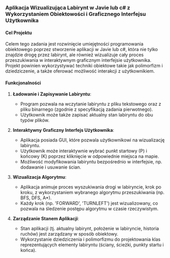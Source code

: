 ### Aplikacja Wizualizująca Labirynt w Javie lub c# z Wykorzystaniem Obiektowości i Graficznego Interfejsu Użytkownika

#### Cel Projektu
Celem tego zadania jest rozwinięcie umiejętności programowania obiektowego poprzez stworzenie aplikacji w Javie lub c#, która nie tylko znajdzie drogę przez labirynt, ale również wizualizuje cały proces przeszukiwania w interaktywnym graficznym interfejsie użytkownika. Projekt powinien wykorzystywać techniki obiektowe takie jak polimorfizm i dziedziczenie, a także oferować możliwość interakcji z użytkownikiem.

#### Funkcjonalności

1. **Ładowanie i Zapisywanie Labiryntu**: 
   - Program pozwala na wczytanie labiryntu z pliku tekstowego oraz z pliku binarnego (zgodnie z specyfikacją zadania pierwotnego).
   - Użytkownik może także zapisać aktualny stan labiryntu do obu typów plików.

2. **Interaktywny Graficzny Interfejs Użytkownika**:
   - Aplikacja posiada GUI, które pozwala użytkownikowi na wizualizację labiryntu.
   - Użytkownik może interaktywnie wybrać punkt startowy (P) i końcowy (K) poprzez kliknięcie w odpowiednie miejsca na mapie.
   - Możliwość modyfikowania labiryntu bezpośrednio w interfejsie, np. dodawanie i usuwanie ścian.

3. **Wizualizacja Algorytmu**:
   - Aplikacja animuje proces wyszukiwania drogi w labiryncie, krok po kroku, z wykorzystaniem wybranego algorytmu przeszukiwania (np. BFS, DFS, A*).
   - Każdy krok (np. 'FORWARD', 'TURNLEFT') jest wizualizowany, co pozwala na śledzenie postępu algorytmu w czasie rzeczywistym.

4. **Zarządzanie Stanem Aplikacji**:
   - Stan aplikacji (tj. aktualny labirynt, położenie w labiryncie, historia ruchów) jest zarządzany w sposób obiektowy.
   - Wykorzystanie dziedziczenia i polimorfizmu do projektowania klas reprezentujących elementy labiryntu (ściany, ścieżki, punkty startu i końca).


